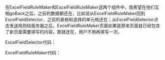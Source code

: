 在ExcelFieldRuleMaker和ExcelFieldRuleMaker这两个组件中，我希望在他们互相goBack之后，之前的数据都还在，比如说从ExcelFieldRuleMaker回到ExcelFieldSelector，之前的表格和选择的单元格还在；从ExcelFieldSelector点击发送规则给服务器之后，ExcelFieldRuleMaker页面如果是原来页面就已经包含了新页面需要填写的内容，那就还在，用户不用再填写一次。

ExcelFieldSelector代码：
<script setup>
import { ref, reactive, watch, nextTick, computed } from 'vue';
import { onBeforeRouteLeave } from 'vue-router';

import router from "@/router/index.js";
import store from "@/store/index.js";
import http from '@/api/http';

import '@grapecity/spread-sheets/styles/gc.spread.sheets.excel2016colorful.css';
import { GcSpreadSheets, GcWorksheet } from '@grapecity/spread-sheets-vue';
import '@grapecity/spread-sheets-io';
import * as GC from '@grapecity/spread-sheets'


const spread = ref(null);
const spreadStyles = { width: "1000px", height: "600px" };

const selectedFields = ref([]);
const rulesData = computed(() => store.state.rulesData);
const processedExcelBlob = computed(() => store.state.processedExcelBlob)

const initSpread = (s) => {
  spread.value = s;

  loadAndDisplayExcelContent(processedExcelBlob)

  bindCellClickForActiveSheet(); // 绑定事件到初始工作表

  // 监听工作表切换事件
  spread.value.bind(GC.Spread.Sheets.Events.SheetChanged, (sender, args) => {
    bindCellClickForActiveSheet(); // 重新绑定事件到新的工作表
  });

};

const loadAndDisplayExcelContent = async (processedExcelBlob) => {
  const options = {
    includeStyles: true,
  }
  if (processedExcelBlob.value) {
    spread.value.clearSheets();
    spread.value.suspendPaint();
    spread.value.import(processedExcelBlob.value, () => {
      for (let i = 0; i < spread.value.getSheetCount(); i++) {
        let sheet = spread.value.getSheet(i);
        sheet.options.isProtected = true; // 设置每个工作表为保护状态
      }
      const sheet = spread.value.getActiveSheet();
      const minRowCount = 50;
      const minColumnCount = 50;

      if (sheet.getRowCount() < minRowCount) {
        sheet.setRowCount(minRowCount)
      }

      if (sheet.getColumnCount() < minColumnCount) {
        sheet.setColumnCount(minColumnCount)
      }
      spread.value.resumePaint();

      bindCellClickForActiveSheet(); // 绑定事件到初始工作表
      spread.value.bind(GC.Spread.Sheets.Events.SheetChanged, (sender, args) => {
        //console.log("changed")
        const sheet = spread.value.getActiveSheet();

        if (sheet.getRowCount() < minRowCount) {
          sheet.setRowCount(minRowCount)
        }

        if (sheet.getColumnCount() < minColumnCount) {
          sheet.setColumnCount(minColumnCount)
        }
        bindCellClickForActiveSheet(); // 重新绑定事件到新的工作表
      })
    }, (error) => {
      console.error("Import failed: ", error)
    }, options);
  }
}

const removeField = (index) => {
  selectedFields.value.splice(index, 1);
}

const bindCellClickForActiveSheet = () => {
  const sheet = spread.value.getActiveSheet();
  // 先解绑可能已经存在的事件绑定
  sheet.unbind(GC.Spread.Sheets.Events.CellClick);
  // 绑定CellClick事件到当前工作表
  sheet.bind(GC.Spread.Sheets.Events.CellClick, (e, info) => {
    if (info.sheetArea === GC.Spread.Sheets.SheetArea.viewport) {
      const position = GC.Spread.Sheets.CalcEngine.rangeToFormula(info.sheet.getRange(info.row, info.col, 1, 1), info.row, info.col, GC.Spread.Sheets.CalcEngine.RangeReferenceRelative.allRelative);
      const fieldName = info.sheet.getValue(info.row, info.col);

      const isPositionExist = selectedFields.value.some(item => item.position === position);

      if (!isPositionExist) {
        selectedFields.value.push({ position, fieldName });
      } else {
        alert(`位置 ${position} 已经被选中`)
      }
    }
  });
}

const sendFiledNames = async () => {
  try {
    const formData = new FormData();
    formData.append('fields', JSON.stringify(selectedFields.value));

    const response = await http.post('/generate_user_rule_dict', formData);

    // 分发action 更新store中的状态
    await store.dispatch('fetchRulesData', response.data);
    // console.log("服务器响应：", response.data);

    if (rulesData.value) {
      // 跳转到规则指定模块
      // console.log(rulesData.value)
      await router.push({ name: 'excelFieldRuleMaker' });
    }
    // 处理响应，例如：显示成功消息或处理错误
  } catch (error) {
    console.error('发送数据失败:', error);
  }
};

const goBack = () => {
  router.back();
}

// 检测state变化
watch(processedExcelBlob, (newVal, oldVal) => {
  if (newVal) {
    loadAndDisplayExcelContent(processedExcelBlob);
  }
}, { immediate: true }); // immediate: true 确保了该侦听器被创建后立即执行


// 监听路由离开事件
onBeforeRouteLeave((to, from, next) => {
  if (to.name === 'excelFiledUploader') {
    // 调用重置数据的方法
    selectedFields.value = [];
  }
  // 继续路由跳转
  next();
});

</script>

<template>
  <div>
    <h1>规则字段选择页面</h1>
    <div class="excel-tip">
      <div id="excel-area">
        <div id="excel-tools">
          <!--<button @click="toggleFontColor" > 切换字体颜色</button>
          <button @click="toggleHighlightCells">切换背景高亮</button>-->
        </div>
        <gc-spread-sheets :hostStyle="spreadStyles" @workbookInitialized="initSpread">
          <gc-worksheet></gc-worksheet>
        </gc-spread-sheets>
      </div>
      <div id="tip-container">
        <div class="tip-texts">请点击左侧表格中的单元格，确认字段信息。（一个小？符号，点击/鼠标悬浮后会弹出小框:若字段来自不同主体，字段名可重复）</div>
        <div id="column">
          <table>
            <thead>
              <tr>
                <th>位置</th>
                <th>字段名</th>
                <th></th>
              </tr>
            </thead>
            <tbody>
              <tr v-for="(item, index) in selectedFields" :key="index">
                <td>{{ item.position }}</td>
                <td>{{ item.fieldName }}</td>
                <td><button @click="removeField(index)">删除</button></td>
              </tr>
            </tbody>
          </table>
        </div>
        <button @click="sendFiledNames">发送规则字段</button>
      </div>

    </div>
  </div>
  <button @click="goBack">return</button>
</template>

<style scoped>
.excel-tip {
  display: flex;
  margin: 20px;
  font-family: 'Segoe UI', Tahoma, Geneva, Verdana, sans-serif;
}

#excel-area {
  margin-bottom: 20px;
}

#tip-container {
  margin-top: 20px;
}

input[type="file"] {
  border: 1px solid #ccc;
  display: inline-block;
  padding: 6px 12px;
  cursor: pointer;
  border-radius: 4px;
  margin-right: 10px;
}

button {
  padding: 10px 15px;
  font-size: 16px;
  color: white;
  background-image: linear-gradient(to right, #667eea, #764ba2);
  border: none;
  border-radius: 5px;
  cursor: pointer;
  transition: all 0.3s ease;
  outline: none;
  margin-right: 10px;
  box-shadow: 0 2px 4px 0 rgba(0, 0, 0, 0.2);
}

button:hover {
  background-image: linear-gradient(to right, #667eea, #764ba2);
  transform: translateY(-2px);
  box-shadow: 0 4px 6px 0 rgba(0, 0, 0, 0.2);
}

button:active {
  transform: translateY(1px);
  box-shadow: 0 2px 4px 0 rgba(0, 0, 0, 0.2);
}

table {
  width: 100%;
  border-collapse: collapse;
  margin-top: 20px;
}

th,
td {
  text-align: left;
  padding: 8px;
}

th {
  background-color: #f7f7f7;
}

tr:nth-child(even) {
  background-color: #f2f2f2;
}

/* 提示文本样式 */
.tip-texts {
  background-color: #e7e7e7;
  padding: 10px;
  border-radius: 4px;
  font-size: 14px;
  color: #333;
  margin-bottom: 20px;
}
</style>


ExcelFieldRuleMaker代码：
<script setup>
import {useStore} from "vuex";
import {computed, reactive, ref} from "vue";
import http from "@/api/http.js";
import router from "@/router/index.js";

const store = useStore();
const rulesData = computed(() => store.state.rulesData);
// console.log(rulesData.value)
const finalRules = ref({});

// 保存其中的选项
const selectedDropdowns = reactive({});

const goBack = () =>{
  router.back();
}

// 初始化被选择的框
for ( const [position, [category, rules]] of Object.entries(rulesData.value)){
    selectedDropdowns[position] = {
      category,
      listRules: '',
      predefineRules: '',
      customRules: ''
  }
  finalRules.value[position] = [category, { ...selectedDropdowns[position] }];
}


const checkAndSaveRules = (position) => {
  let ruleCount;
  // console.log('selectedDropdowns[position]: ', selectedDropdowns[position])
  //const [category, rules] = selectedDropdowns[position];
  const category = selectedDropdowns[position].category;
  const rules = selectedDropdowns[position];

  // console.log('category: ',category)
  // console.log('rules: ', rules)
  ruleCount = ['listRules', 'predefineRules', 'customRules'].reduce((count, ruleType) => {
    if (rules[ruleType] ) count++;
    return count;
  }, 0);

  if (ruleCount > 1) {
    alert(`在${category}中只能选择一种规则。`);
    return;  // 如果规则超过一种，则停止保存并弹出警告
  }

  // 如果用户自定义规则被选中，并且包含'/'，则分割为数组
  if (rules.customRules && rules.customRules.includes('/')){
    rules.customRules = rules.customRules.split('/').map(rule => rule.trim());
  }

  // 使用选择的规则构建最终规则数组
  let finalRule;
  if (rules.listRules ) finalRule = rules.listRules;
  if (rules.predefineRules) finalRule = rules.predefineRules;
  if (rules.customRules?.length) finalRule = finalRule.concat(rules.customRules);
  // console.log(finalRule);
  // 保存到finalRules，位置为键
  finalRules.value[position] = [category, finalRule];
}

// 格式化最终规则
const formattedFinalRules = computed(() => {
  let formatted = {};
  for (const [position, [category, rules]] of Object.entries(finalRules.value)){
    // 确保规则是一个数组
    let rulesArray = Array.isArray(rules) ? rules : [rules];
    // 过滤掉空字符串
    rulesArray = rulesArray.filter(rule => rule && rule.length > 0);
    // 不将空数组加入到formatted中
    if (rulesArray.length > 0){
      // 如果是数组，则展开它并加入到rules中
      formatted[position] = [category, rulesArray];
    }
  }
  return formatted;
});

// 发送最终制定好的规则给服务器
const sendFinaFormattedRules = async () => {
  const formData = new FormData();
  // console.log(formattedFinalRules.value);
  const rulesString = JSON.stringify(formattedFinalRules.value);

  formData.append('finalRules', rulesString);

  // const dataResponse = await http.post('/create_final_rules_and_examples', formData );
  const fileStreamResponse = await http.post('create_final_rules_and_examples_file', formData);

  // 处理包含Base64编码数据的响应
  const response = fileStreamResponse.data
  //将Base64编码文件转换成Blob对象
  const fileBlobData = {};
  for (const [mode, base64String] of Object.entries(response)){
    const byteCharacters = atob(base64String);
    const byteNumbers = new Array(byteCharacters.length);
    for (let i = 0; i < byteCharacters.length; i++){
      byteNumbers[i] = byteCharacters.charCodeAt(i);
    }
    const byteArray = new Uint8Array(byteNumbers);
    fileBlobData[mode] = new Blob([byteArray], {type: 'application/vnd.ms-excel'});
  }
  // console.log('dataResponse: ', dataResponse.data);
  // console.log('fileStreamResponse: ', fileBlobData);

  await store.dispatch('fetchFinalExcelData', fileBlobData);
  // console.log(computed(() => store.state.finalExcelBlob).value);

  await router.push({name:'excelFieldRuleShower'});
}

</script>

<template>
  <h1>规则制定页面</h1>
  <div id="rule-maker-container">
    <div id="rule-maker">
      <div v-for="(entry, position) in rulesData" :key="position">
      <h2>{{ position }} - {{ entry[0] }}</h2>
      <div class="dropdowns">
        <div>
          <label>对应下拉列表规则:</label>
          <select v-model="selectedDropdowns[position]['listRules']">
            <option v-if="!entry[1]['对应列下拉列表规则'].length" disabled value="">无可用规则</option>
            <option v-for="rule in entry[1]['对应列下拉列表规则']" :key="rule" :value="rule">
              {{ rule }}
            </option>
            <option value="">不使用</option>
          </select>

        </div>
        <div>
          <label>程序预定义规则:</label>
          <select v-model="selectedDropdowns[position]['predefineRules']">
            <option v-if="!entry[1]['程序预定义规则'].length" disabled value="">无可用规则</option>
            <option v-for="rule in entry[1]['程序预定义规则']" :key="rule" :value="rule">
              {{ rule }}
            </option>
            <option value="">不使用</option>

          </select>
        </div>
        <div>
            <label>用户自定义规则:</label>
            <input type="text" placeholder="使用/分隔规则" v-model="selectedDropdowns[position]['customRules']" />
          </div>
      </div>
      <button @click="checkAndSaveRules(position)">保存全部规则</button>
    </div>
    </div>
    <div id="final-rules">
      <h1>最终规则</h1>
      <ul>
        <li v-for="(rules, category) in formattedFinalRules" :key="category">
          <span>{{ category }}:</span>
          <span>{{ rules.join(', ') }}</span>
        </li>
      </ul>
      <button @click="sendFinaFormattedRules">保存并发送</button>
    </div>
  </div>
  <button @click="goBack">return</button>
</template>

<style scoped>

#rule-maker-container {
  display: flex;
  justify-content: space-between; /* 让子元素靠近两端 */
  padding: 0 50px; /* 设置内边距为20像素，可以调整这个数值来控制边距大小 */
}

#rule-maker {
  display: flex;
  flex-direction: column;
}
.dropdowns {
  display: flex;
  flex-direction: column;
  margin-bottom: 1rem;
}

.dropdowns > div {
  margin: 0.5rem 0;
}
</style>